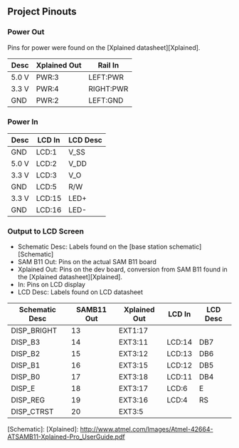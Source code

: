 ## Project Pinouts

### Power Out

Pins for power were found on the [Xplained datasheet][Xplained].

| Desc  | Xplained Out | Rail In   |
|-------|--------------|-----------|
| 5.0 V | PWR:3        | LEFT:PWR  |
| 3.3 V | PWR:4        | RIGHT:PWR |
| GND   | PWR:2        | LEFT:GND  |

### Power In

| Desc  | LCD In | LCD Desc |
|-------|--------|----------|
| GND   | LCD:1  | V_SS     |
| 5.0 V | LCD:2  | V_DD     |
| 3.3 V | LCD:3  | V_O      |
| GND   | LCD:5  | R/W      |
| 3.3 V | LCD:15 | LED+     |
| GND   | LCD:16 | LED-     |

### Output to LCD Screen

- Schematic Desc: Labels found on the [base station schematic][Schematic]
- SAM B11 Out: Pins on the actual SAM B11 board
- Xplained Out: Pins on the dev board, conversion from SAM B11 found in the [Xplained datasheet][Xplained].
- In: Pins on LCD display
- LCD Desc: Labels found on LCD datasheet

| Schematic Desc | SAMB11 Out | Xplained Out | LCD In | LCD Desc |
|----------------|------------|--------------|--------|----------|
| DISP_BRIGHT    | 13         | EXT1:17      |        |          |
| DISP_B3        | 14         | EXT3:11      | LCD:14 | DB7      |
| DISP_B2        | 15         | EXT3:12      | LCD:13 | DB6      |
| DISP_B1        | 16         | EXT3:15      | LCD:12 | DB5      |
| DISP_B0        | 17         | EXT3:18      | LCD:11 | DB4      |
| DISP_E         | 18         | EXT3:17      | LCD:6  | E        |
| DISP_REG       | 19         | EXT3:16      | LCD:4  | RS       |
| DISP_CTRST     | 20         | EXT3:5       |        |          |

[Schematic]:
[Xplained]: http://www.atmel.com/Images/Atmel-42664-ATSAMB11-Xplained-Pro_UserGuide.pdf
